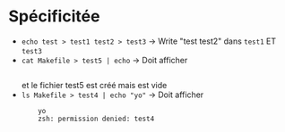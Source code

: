 # Spécificitée

- `echo test > test1 test2 > test3` -> Write "test test2" dans `test1` ET `test3`
- `cat Makefile > test5 | echo` -> Doit afficher
	```

	```
	et le fichier test5 est créé mais est vide
- `ls Makefile > test4 | echo "yo"` -> Doit afficher
	```
		yo
		zsh: permission denied: test4
	```
